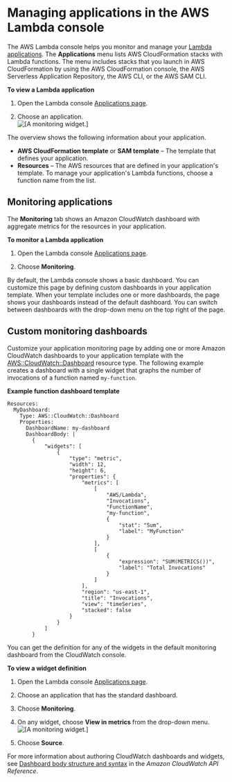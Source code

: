 # Managing applications in the AWS Lambda console<a name="applications-console"></a>

The AWS Lambda console helps you monitor and manage your [Lambda applications](deploying-lambda-apps.md)\. The **Applications** menu lists AWS CloudFormation stacks with Lambda functions\. The menu includes stacks that you launch in AWS CloudFormation by using the AWS CloudFormation console, the AWS Serverless Application Repository, the AWS CLI, or the AWS SAM CLI\.

**To view a Lambda application**

1. Open the Lambda console [Applications page](https://console.aws.amazon.com/lambda/home#/applications)\.

1. Choose an application\.  
![\[A monitoring widget.\]](http://docs.aws.amazon.com/lambda/latest/dg/images/applications-page.png)

The overview shows the following information about your application\.
+ **AWS CloudFormation template** or **SAM template** – The template that defines your application\.
+ **Resources** – The AWS resources that are defined in your application's template\. To manage your application's Lambda functions, choose a function name from the list\.

## Monitoring applications<a name="applications-console-monitoring"></a>

The **Monitoring** tab shows an Amazon CloudWatch dashboard with aggregate metrics for the resources in your application\.

**To monitor a Lambda application**

1. Open the Lambda console [Applications page](https://console.aws.amazon.com/lambda/home#/applications)\.

1. Choose **Monitoring**\.

By default, the Lambda console shows a basic dashboard\. You can customize this page by defining custom dashboards in your application template\. When your template includes one or more dashboards, the page shows your dashboards instead of the default dashboard\. You can switch between dashboards with the drop\-down menu on the top right of the page\.

## Custom monitoring dashboards<a name="applications-console-dashboards"></a>

Customize your application monitoring page by adding one or more Amazon CloudWatch dashboards to your application template with the [AWS::CloudWatch::Dashboard](https://docs.aws.amazon.com/AWSCloudFormation/latest/UserGuide/aws-properties-cw-dashboard.html) resource type\. The following example creates a dashboard with a single widget that graphs the number of invocations of a function named `my-function`\.

**Example function dashboard template**  

```
Resources:
  MyDashboard:
    Type: AWS::CloudWatch::Dashboard
    Properties:
      DashboardName: my-dashboard
      DashboardBody: |
        {
            "widgets": [
                {
                    "type": "metric",
                    "width": 12,
                    "height": 6,
                    "properties": {
                        "metrics": [
                            [
                                "AWS/Lambda",
                                "Invocations",
                                "FunctionName",
                                "my-function",
                                {
                                    "stat": "Sum",
                                    "label": "MyFunction"
                                }
                            ],
                            [
                                {
                                    "expression": "SUM(METRICS())",
                                    "label": "Total Invocations"
                                }
                            ]
                        ],
                        "region": "us-east-1",
                        "title": "Invocations",
                        "view": "timeSeries",
                        "stacked": false
                    }
                }
            ]
        }
```

You can get the definition for any of the widgets in the default monitoring dashboard from the CloudWatch console\.

**To view a widget definition**

1. Open the Lambda console [Applications page](https://console.aws.amazon.com/lambda/home#/applications)\.

1. Choose an application that has the standard dashboard\.

1. Choose **Monitoring**\.

1. On any widget, choose **View in metrics** from the drop\-down menu\.  
![\[A monitoring widget.\]](http://docs.aws.amazon.com/lambda/latest/dg/images/applications-monitoring-widget.png)

1. Choose **Source**\.

For more information about authoring CloudWatch dashboards and widgets, see [Dashboard body structure and syntax](https://docs.aws.amazon.com/AmazonCloudWatch/latest/APIReference/CloudWatch-Dashboard-Body-Structure.html) in the *Amazon CloudWatch API Reference*\.